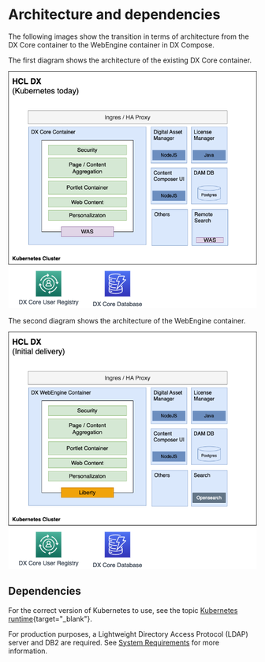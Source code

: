 # Architecture and dependencies

The following images show the transition in terms of architecture from the DX Core container to the WebEngine container in DX Compose.

The first diagram shows the architecture of the existing DX Core container.

![HCL DX deployment with Core as is](./img/current-arch.png)

The second diagram shows the architecture of the WebEngine container.

![WebEngine deployment](./img/webengine-arch-mvp.png)

## Dependencies

For the correct version of Kubernetes to use, see the topic [Kubernetes runtime](https://opensource.hcltechsw.com/digital-experience/latest/get_started/system_requirements/kubernetes/kubernetes-runtime/){target="_blank"}.

For production purposes, a Lightweight Directory Access Protocol (LDAP) server and DB2 are required. See [System Requirements](system_requirements.md) for more information.